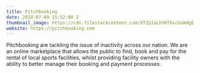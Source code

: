 ```yaml
---
title: Pitchbooking
date: 2018-07-09 15:52:00 Z
thumbnail_image: https://cdn.filestackcontent.com/XTZpIaLhSKThxcUxWdgE
website: https://pitchbooking.com
---
```


Pitchbooking are tackling the issue of inactivity across our nation. We are an online marketplace that allows the public to find, book and pay for the rental of local sports facilities, whilst providing facility owners with the ability to better manage their booking and payment processes.